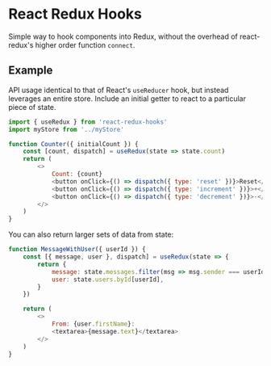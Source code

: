 # React Redux Hooks

Simple way to hook components into Redux, without the overhead of react-redux's higher order function `connect`.

## Example

API usage identical to that of React's `useReducer` hook, but instead leverages an entire store. Include an initial getter to react to a particular piece of state.

```javascript
import { useRedux } from 'react-redux-hooks'
import myStore from '../myStore'

function Counter({ initialCount }) {
    const [count, dispatch] = useRedux(state => state.count)
    return (
        <>
            Count: {count}
            <button onClick={() => dispatch({ type: 'reset' })}>Reset</button>
            <button onClick={() => dispatch({ type: 'increment' })}>+</button>
            <button onClick={() => dispatch({ type: 'decrement' })}>-</button>
        </>
    )
}
```

You can also return larger sets of data from state:

```javascript
function MessageWithUser({ userId }) {
    const [{ message, user }, dispatch] = useRedux(state => {
        return {
            message: state.messages.filter(msg => msg.sender === userId),
            user: state.users.byId[userId],
        }
    })

    return (
        <>
            From: {user.firstName}:
            <textarea>{message.text}</textarea>
        </>
    )
}
```
